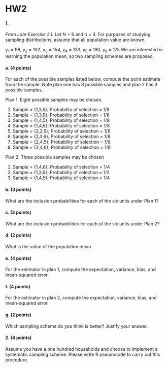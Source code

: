 # HW2
#### 1. 
_From Lohr Exercise 2.1._ Let N = 6 and n = 3. For purposes of studying sampling distributions, assume that all population value are known.

y<sub>1</sub> = 98, y<sub>2</sub> = 102, y<sub>3</sub> = 154, y<sub>4</sub> = 133, y<sub>5</sub> = 190, y<sub>6</sub> = 175
We are interested in learning the population mean, so two sampling schemes are proposed.

#### a. (4 points)
For each of the possible samples listed below, compute the point estimate from the sample. Note plan one has 8 possible samples and plan 2 has 3 possible samples.

Plan 1. Eight possible samples may be chosen.

1. Sample = {1,3,5}; Probability of selection = 1/8
2. Sample = {1,3,6}; Probability of selection = 1/8
3. Sample = {1,4,5}; Probability of selection = 1/8
4. Sample = {1,4,6}; Probability of selection = 1/8
5. Sample = {2,3,5}; Probability of selection = 1/8
6. Sample = {2,3,6}; Probability of selection = 1/8
7. Sample = {2,4,5}; Probability of selection = 1/8
8. Sample = {2,4,6}; Probability of selection = 1/8

Plan 2. Three possible samples may be chosen

1. Sample = {1,4,6}; Probability of selection = 1/4
2. Sample = {1,3,6}; Probability of selection = 1/2
3. Sample = {1,4,5}; Probability of selection = 1/4


#### b. (3 points)
What are the inclusion probabilities for each of the six units under Plan 1?


#### c. (3 points)
What are the inclusion probabilities for each of the six units under Plan 2?


#### d. (2 points)
What is the value of the population mean 


#### e. (4 points)
For the estimator in plan 1, compute the expectation, variance, bias, and mean-squared error.


#### f. (4 points)
For the estimator in plan 2, compute the expectation, variance, bias, and mean-squared error. 


#### g. (2 points)
Which sampling scheme do you think is better? Justify your answer.


#### 2. (4 points)
Assume you have a one hundred households and choose to implement a systematic sampling scheme. Please write R pseudocode to carry out this procedure.
